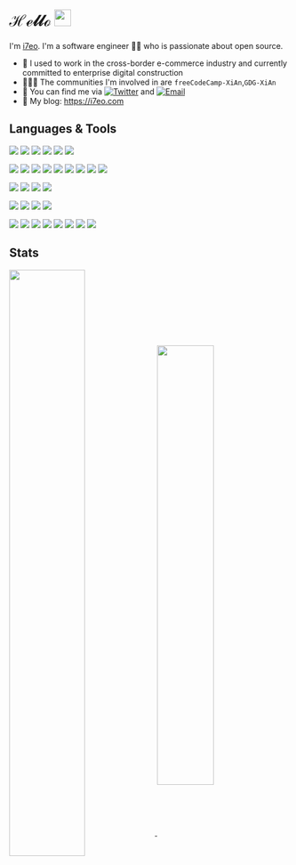 <!-- # Hi <img src="https://github.com/i7eo/pictures/blob/master/wave.gif" alt="hello-wave" width="36px" /> -->
# ℋℯ𝓁𝓁ℴ <img src="https://moon-svg.minung.dev/moon.svg?theme=ray" alt="moon.svg" width="30px"/>

I'm [i7eo](https://github.com/i7eo). I'm a software engineer 👨‍💻 who is passionate about open source.

- 💼 I used to work in the cross-border e-commerce industry and currently committed to enterprise digital construction
- 🧑‍🤝‍🧑 The communities I'm involved in are `freeCodeCamp-XiAn`,`GDG-XiAn`
- 🔎 You can find me via [![Twitter](https://img.shields.io/badge/Twitter-1DA1F2?style=flat-square&logo=twitter&logoColor=white)](https://twitter.com/__i7eo) and [![Email](https://img.shields.io/badge/Gmail-D14836?style=flat-square&logo=gmail&logoColor=white)](mailto:admin@i7eo.com)
- 📒 My blog: https://i7eo.com

<!-- You are the ![visitors](https://visitor-badge.laobi.icu/badge?page_id=i7eo) guy to come here 🎉 ->
<!--![visitors](https://visitor-badge.laobi.icu/badge?page_id=yaronzz) -->
<!-- <img align="right" src="https://activity-graph.herokuapp.com/graph?username=i7eo&hide_title=true&theme=rogue" style="width: 45%" /> -->
<!-- <img src="https://github-readme-stats.vercel.app/api/top-langs/?username=i7eo&layout=compact&theme=nightowl" style="width: 60%" /> -->
<!--
<p align="center">
<img src="https://profile-counter.glitch.me/i7eo/count.svg" alt="Visiter count" />
</p>
<img align="left" src="https://github-readme-stats.vercel.app/api?username=i7eo&show_icons=true&theme=nightowl&hide_title=true" style="width: 52%" />
<img align="right" src="https://github-profile-trophy.vercel.app/?username=i7eo&column=4&margin-w=6&margin-h=6&theme=dracula" style="width: 35%" />
## Activity

<p justify-content="center">
 <img width="100%" src="https://activity-graph.herokuapp.com/graph?username=i7eo&theme=react-dark&custom_title=Contribution%20Graph">
</p>

- 📫 EMAIL: admin@i7eo.com
-->

## Languages & Tools

<p align="left">
  <img src="https://img.shields.io/badge/HTML5-E34F26?style=flat-square&logo=html5&logoColor=white" />
  <img src="https://img.shields.io/badge/Sass-CC6699?style=flat-square&logo=sass&logoColor=white" />
  <img src="https://img.shields.io/badge/JavaScript-F7DF1E?style=flat-square&logo=javascript&logoColor=white" />
  <img src="https://img.shields.io/badge/TypeScript-3178C6?style=flat-square&logo=typescript&logoColor=white" />
  <img src="https://img.shields.io/badge/Node.js-339933?style=flat-square&logo=nodedotjs&logoColor=white" />
  <img src="https://img.shields.io/badge/Java-ED8B00?style=flat-square&logo=java&logoColor=white" />
</p>

<p align="left">
  <img src="https://img.shields.io/badge/Vue.js-4FC08D?style=flat-square&logo=vuedotjs&logoColor=white" />
  <img src="https://img.shields.io/badge/Nuxt.js-00DC82?style=flat-square&logo=nuxtdotjs&logoColor=white" />
  <img src="https://img.shields.io/badge/React-61DAFB?style=flat-square&logo=react&logoColor=white" />
  <img src="https://img.shields.io/badge/React_Native-61DAFB?style=flat-square&logo=react&logoColor=white" />
  <img src="https://img.shields.io/badge/Next.js-000000?style=flat-square&logo=nextdotjs&logoColor=white" />
  <img src="https://img.shields.io/badge/WebComponents-29ABE2?style=flat-square&logo=webcomponentsdotorg&logoColor=white" />
  <img src="https://img.shields.io/badge/Nest.js-E0234E?style=flat-square&logo=nestjs&logoColor=white" />
  <img src="https://img.shields.io/badge/Vitest-6E9F18?style=flat-square&logo=vitest&logoColor=white" />
  <img src="https://img.shields.io/badge/Jest-C21325?style=flat-square&logo=jest&logoColor=white" />
</p>

<p align="left">
  <img src="https://img.shields.io/badge/MongoDB-47A248?style=flat-square&logo=mongodb&logoColor=white" />
  <img src="https://img.shields.io/badge/Redis-DC382D?style=flat-square&logo=redis&logoColor=white" />
  <img src="https://img.shields.io/badge/Amazon_AWS-232F3E?style=flat-square&logo=amazon-aws&logoColor=white" />
  <img src="https://img.shields.io/badge/MySQL-4479A1?style=flat-square&logo=mysql&logoColor=white" />
</p>

<p align="left">
  <img src="https://img.shields.io/badge/Vite-646CFF?style=flat-square&logo=vite&logoColor=white" />
  <img src="https://img.shields.io/badge/ESBuild-FFCF00?style=flat-square&logo=esbuild&logoColor=white" />
  <img src="https://img.shields.io/badge/Webpack-8DD6F9?style=flat-square&logo=webpack&logoColor=white" />
  <img src="https://img.shields.io/badge/Gulp-CF4647?style=flat-square&logo=gulp&logoColor=white" />
</p>
 
<p align="left">
  <img src="https://img.shields.io/badge/Shopify-7AB55C?style=flat-square&logo=Shopify&logoColor=white" />
  <img src="https://img.shields.io/badge/Cloudflare-000000?style=flat-square&logo=cloudflare&logoColor=white" />
  <img src="https://img.shields.io/badge/Vercel-F38020?style=flat-square&logo=vercel&logoColor=white" />
  <img src="https://img.shields.io/badge/GitHub_Actions-2088FF?style=flat-square&logo=github-actions&logoColor=white" />
  <img src="https://img.shields.io/badge/GitHub_Pages-222222?style=flat-square&logo=github-pages&logoColor=white" />
  <img src="https://img.shields.io/badge/Pnpm-F69220?style=flat-square&logo=pnpm&logoColor=white" />
  <img src="https://img.shields.io/badge/Notion-000000?style=flat-square&logo=notion&logoColor=white" />
  <img src="https://img.shields.io/badge/VSCode-007ACC?style=flat-square&logo=visual%20studio%20code&logoColor=white" />
</p>

## Stats

<a href="https://github.com/i7eo">
  <img align="center" width="52%" src="https://github-readme-stats.vercel.app/api?username=i7eo&theme=nightowl&show_icons=true&hide_border=true&include_all_commits=true&count_private=true&hide_title=true" />
</a>

<a href="https://github.com/i7eo">
  <img align="center" width="45%" src="https://github-readme-streak-stats.herokuapp.com/?user=i7eo&theme=nightowl&hide_border=true&include_all_commits=true&count_private=true" />
</a>



